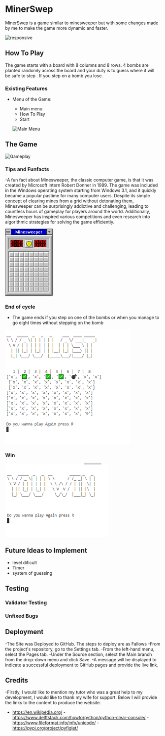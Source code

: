 # MinerSwep
 
MinerSwep is a game similar to minesweeper but with some changes made by me to make the game more dynamic and faster.

![responsive]()

## How To Play

 The game starts with a board with 8 columns and 8 rows. 4 bombs are planted randomly across the board and your duty is to guess where it will be safe to step . If you step on a bomb you lose.

### Existing Features
  
- Menu of the Game:
  - Main menu
  - How To Play
  - Start

  ![Main Menu]()

## The Game 

   
  
  ![Gameplay]()






### Tips and Funfacts
  -A fun fact about Minesweeper, the classic computer game, is that it was created by Microsoft intern Robert Donner in 1989. The game was included in the Windows operating system starting from Windows 3.1, and it quickly became a popular pastime for many computer users. Despite its simple concept of clearing mines from a grid without detonating them, Minesweeper can be surprisingly addictive and challenging, leading to countless hours of gameplay for players around the world. Additionally, Minesweeper has inspired various competitions and even research into algorithmic strategies for solving the game efficiently.

 ![originalgame](https://github.com/dhardi/minerswep/blob/main/assets/images/minesweeper.png)

 ### End of cycle
   - The game ends if you step on one of the bombs or when you manage to go eight times without stepping on the bomb

  ![lost](https://github.com/dhardi/minerswep/blob/main/assets/images/lost.PNG)

  ### Win
   ![win](https://github.com/dhardi/minerswep/blob/main/assets/images/win.PNG)



## Future Ideas to Implement 

- level dificult 
- Timer
- system of guessing 
 

## Testing 



### Validator Testing 



### Unfixed Bugs




## Deployment 
-The Site was Deployed to GitHub. The steps to deploy are as Fallows
-From the project's repository, go to the Settings tab.
-From the left-hand menu, select the Pages tab.
-Under the Source section, select the Main branch from the drop-down menu and click Save.
-A message will be displayed to indicate a successful deployment to GitHub pages and provide the live link.


## Credits

 -Firstly, I would like to mention my tutor who was a great help to my development, I would like to thank my wife for support. Below I will provide the links to the content to produce the website.

  - https://en.wikipedia.org/
  -https://www.delftstack.com/howto/python/python-clear-console/
  -https://www.fileformat.info/info/unicode/
  -https://pypi.org/project/pyfiglet/